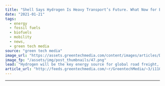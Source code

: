 ```yaml
---
title: "Shell Says Hydrogen Is Heavy Transport’s Future. What Now for Biofuels?"
date: "2021-01-21"
tags: 
  - energy
  - fossil fuels
  - biofuels
  - mobility
  - news,
  - green tech media
source: "green tech media"
image_url: "https://assets.greentechmedia.com/content/images/articles/Distribution_Trucks_Trucking_Logistics_XL_Shutterstock.jpg"
image_fp: "/assets/img/post_thumbnails/47.png"
lead: "Hydrogen will be the key energy source for global road freight, according to a new report commissioned by European oil major Shell. Electrification is the most economic and environmental solution for smaller delivery vehicles. The study, carried out  ..."
article_url: "http://feeds.greentechmedia.com/~r/GreentechMedia/~3/i11OtJ2_TmE/shell-says-hydrogen-is-heavy-transports-future-what-now-for-biofuels"
---
```


---
